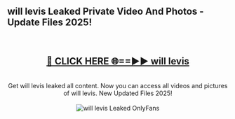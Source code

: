 <h2>will levis Leaked Private Video And Photos - Update Files 2025!</h2>
<br>
<div align="center">
<h2><a href="https://top-ai-tools.click/QrbHav" rel="nofollow">🔴 CLICK HERE 🌐==►► will levis</a></h2>
<br>
Get will levis leaked all content. Now you can access all videos and pictures of will levis. New Updated Files 2025!
<br>
<br>
<a href="https://top-ai-tools.click/QrbHav" rel="nofollow" data-target="animated-image.originalLink"><img src="https://i.ibb.co.com/WyWwxjT/player-gif2.gif" alt="will levis Leaked  OnlyFans" style="max-width: 100%; display: inline-block;" data-target="animated-image.originalImage"></a>
</div>
<br>